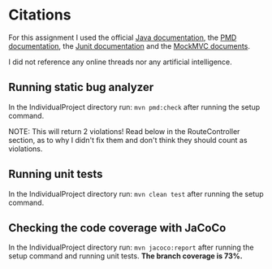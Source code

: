 # Citations
For this assignment I used the official [Java documentation](https://docs.oracle.com/en/java/),  the [PMD documentation](https://pmd.github.io/pmd/index.html), the [Junit documentation](https://junit.org/junit5/docs/5.0.2/api/overview-summary.html) and the [MockMVC documents](https://docs.spring.io/spring-framework/reference/overview.html).

I did not reference any online threads nor any artificial intelligence.

## Running static bug analyzer
In the IndividualProject directory run: `mvn pmd:check` after running the setup command.

NOTE: This will return 2 violations! Read below in the RouteController section, as to why I didn't fix them and don't think they should count as violations.

## Running unit tests
In the IndividualProject directory run: `mvn clean test` after running the setup command.

## Checking the code coverage with JaCoCo
In the IndividualProject directory run: `mvn jacoco:report` after running the setup command and running unit tests. **The branch coverage is 73%.**